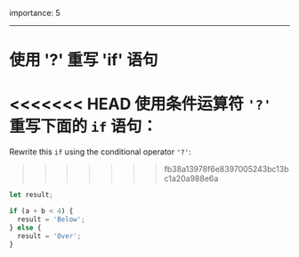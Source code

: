 importance: 5

---

# 使用 '?' 重写 'if' 语句

<<<<<<< HEAD
使用条件运算符 `'?'` 重写下面的 `if` 语句：
=======
Rewrite this `if` using the conditional operator `'?'`:
>>>>>>> fb38a13978f6e8397005243bc13bc1a20a988e6a

```js
let result;

if (a + b < 4) {
  result = 'Below';
} else {
  result = 'Over';
}
```
